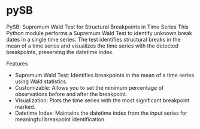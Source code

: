 # pySB
PySB: Supremum Wald Test for Structural Breakpoints in Time Series
This Python module performs a Supremum Wald Test to identify unknown break dates in a single time series. The test identifies structural breaks in the mean of a time series and visualizes the time series with the detected breakpoints, preserving the datetime index.

Features

* Supremum Wald Test: Identifies breakpoints in the mean of a time series using Wald statistics.
* Customizable: Allows you to set the minimum percentage of observations before and after the breakpoint.
* Visualization: Plots the time series with the most significant breakpoint marked.
* Datetime Index: Maintains the datetime index from the input series for meaningful breakpoint identification.
